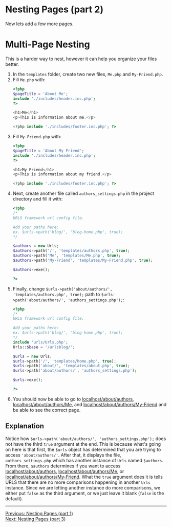 # Nesting Pages (part 2)
Now lets add a few more pages.
# Multi-Page Nesting
This is a harder way to nest, however it can help you organize your files better.
1. In the `templates` folder, create two new files, `Me.php` and `My-Friend.php`.
2. Fill `Me.php` with:
   ```PHP
   <?php
   $pageTitle = 'About Me';
   include './includes/header.inc.php';
   ?>
   
   <h1>Me</h1>
   <p>This is information about me.</p>
   
   <?php include './includes/footer.inc.php'; ?>
   ```
3. Fill `My-Friend.php` with:
   ```PHP
   <?php
   $pageTitle = 'About My Friend';
   include './includes/header.inc.php';
   ?>
   
   <h1>My Friend</h1>
   <p>This is information about my friend.</p>
   
   <?php include './includes/footer.inc.php'; ?>
   ```
4. Next, create another file called `authors_settings.php` in the project directory and fill it with:
   ```PHP
   <?php
   /*
   URLS framework url config file.
   
   Add your paths here:
   ex. $urls->path('blog/', 'blog-home.php', true);
   */
   
   $authors = new Urls;
   $authors->path('/', 'templates/authors.php', true);
   $authors->path('Me', 'templates/Me.php', true);
   $authors->path('My-Friend', 'templates/My-Friend.php', true);
   
   $authors->exe();
   
   ?>
   ```
5. Finally, change `$urls->path('about/authors/', 'templates/authors.php', true);` path to `$urls->path('about/authors/', 'authors_settings.php');`:
   ```PHP
   <?php
   /*
   URLS framework url config file.
   
   Add your paths here:
   ex. $urls->path('blog/', 'blog-home.php', true);
   */
   include 'urls/Urls.php';
   Urls::$base = '/urlsblog/';
   
   $urls = new Urls;
   $urls->path('/', 'templates/home.php', true);
   $urls->path('about/', 'templates/about.php', true);
   $urls->path('about/authors/', 'authors_settings.php');
   
   $urls->exe();
   
   ?>
   ```
6. You should now be able to go to [localhost/about/authors](http://localhost/about/authors), [localhost/about/authors/Me](http://localhost/about/authors/Me), and [localhost/about/authors/My-Friend](http://localhost/about/authors/My-Friend) and be able to see the correct page.

## Explanation
Notice how `$urls->path('about/authors/', 'authors_settings.php');` does not have the third `true` argument at the end. This is because what's going on here is that first, the `$urls` object has determined that you are trying to access `'about/authors/'`. After that, it displays the file, `authors_settings.php` which has another instance of `Urls` named `$authors`. From there, `$authors` determines if you want to access [localhost/about/authors](http://localhost/about/authors), [localhost/about/authors/Me](http://localhost/about/authors/Me), or [localhost/about/authors/My-Friend](http://localhost/about/authors/My-Friend). What the `true` argument does it is tells URLS that there are no more comparisons happening in another `Urls` instance. Since we are letting another instance do more comparisons, we either put `false` as the third argument, or we just leave it blank (`false` is the default).
___
[Previous: Nesting Pages (part 1)](nesting_p1.md)  
[Next: Nesting Pages (part 3)](nesting_p3.md)

